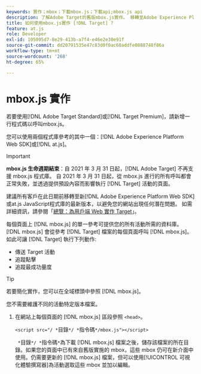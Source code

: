 ```yaml
---
keywords: 實作；mbox；下載mbox.js；下載api;mbox.js api
description: 了解Adobe Target的舊版mbox.js實作。 移轉至Adobe Experience Platform Web SDK(AEP Web SDK)或最新版at.js。
title: 如何使用mbox.js實作 [!DNL Target] ?
feature: at.js
role: Developer
exl-id: 105095d7-8e29-413b-a7f4-e46e2e30e91f
source-git-commit: dd20791535e47c83d0f0ac60addfe0888748f86a
workflow-type: tm+mt
source-wordcount: '268'
ht-degree: 65%

---
```


# mbox.js 實作

若要使用[!DNL Adobe Target Standard]或[!DNL Target Premium]，請新增一行程式碼以呼叫mbox.js。

您可以使用兩個程式庫參考的其中一個：[!DNL Adobe Experience Platform Web SDK]或[!DNL at.js]。

>[!IMPORTANT]
>
>**mbox.js 生命週期結束**：自 2021 年 3 月 31 日起，[!DNL Adobe Target] 不再支援 mbox.js 程式庫。 自 2021 年 3 月 31 日起，從 mbox.js 進行的所有呼叫都會正常失敗，並透過提供預設內容而影響執行 [!DNL Target] 活動的頁面。
>
>建議所有客戶在此日期前移轉至新[!DNL Adobe Experience Platform Web SDK]或at.js JavaScript程式庫的最新版本，以避免您的網站出現任何潛在問題。 如需詳細資訊，請參閱「[總覽：為用戶端 Web 實作 Target](/help/c-implementing-target/c-implementing-target-for-client-side-web/implement-target-for-client-side-web.md)」。

每個頁面上 [!DNL mbox.js] 的單一參考可提供您的所有活動所需的資料庫。[!DNL mbox.js] 會從參考 [!DNL Target] 檔案的每個頁面呼叫 [!DNL mbox.js]。如此可讓 [!DNL Target] 執行下列動作:

* 傳送 Target 活動
* 追蹤點擊
* 追蹤最成功量度

>[!TIP]
>
>若要簡化實作，您可以在全域標頭中參照 [!DNL mbox.js]。

您不需要維護不同的活動特定版本檔案。

1. 在網站上每個頁面的 [!DNL mbox.js] 區段參照 `<head>`。

   `<script src="/ *`目錄`*/ *`指令碼`*/mbox.js"></script>`

   ` *`目錄`*/ *`指令碼`*`為下載 [!DNL mbox.js] 檔案之後，儲存該檔案的所在目錄。如果您的頁面中已有來自舊版實施的 mbox，這些 mbox 仍可在新介面中使用。仍需要更新的 [!DNL mbox.js] 檔案，但可以使用[!UICONTROL 可視化體驗撰寫器]為活動選取這些 mbox 並加以編輯。
